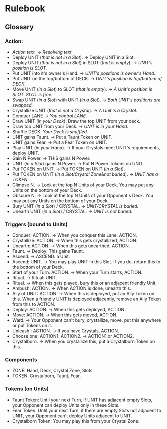 # Rulebook

## Glossary
### Action:
- _Action text._ -> _Resolving text_
- Deploy UNIT (_that is not in a Slot_). -> Deploy UNIT in a Slot.
- Deploy UNIT (_that is not in a Slot_) in SLOT (_that is empty_). -> _UNIT's position is SLOT._
- Put UNIT into it's owner's Hand. -> _UNIT's positions is owner's Hand._
- Put UNIT on the top/bottom of DECK. -> _UNIT's position is top/bottom of DECK._
- Move UNIT (_in a Slot_) to SLOT (_that is empty_). -> _A Unit's position is SLOT. SLOT is free._
- Swap UNIT (_in a Slot_) with UNIT (_in a Slot_). -> _Both UNIT's positions are swapped._
- Crystallize UNIT (_that is not a Crystal_). -> _A Unit is a Crystal._
- Conquer LANE -> _You control LANE._
- Draw UNIT (_in your Deck_): Draw the top UNIT from your deck.
- Draw top UNIT from your Deck. -> _UNIT is in your Hand._
- Shuffle DECK. _Your Deck is shuffled._
- UNIT gains Taunt. -> Put a Taunt Token on UNIT.
- UNIT gains Fear. -> Put a Fear Token on UNIT.
- Play UNIT (_in your Hand_). -> If your Crystals meet UNIT's requirements, deploy UNIT.
- Gain N Power. -> THIS gains N Power.
- UNIT (_in a Slot_) gains N Power. -> Put N Power Tokens on UNIT.
- Put TOKEN on UNIT. -> Put TOKEN on UNIT (_in a Slot_).
- Put TOKEN on UNIT (_in a Slot/Crystal Zone_&_not buried_). -> _UNIT has a TOKEN._
- Glimpse N. -> Look at the top N Units of your Deck. You may put any Units on the bottom of your Deck.
- Obscure N. -> Look at the top N Units of your Opponent's Deck. You may put any Units on the bottom of your Deck.
- Bury UNIT (_in a Slot_) / CRYSTAL. -> _UNIT/CRYSTAL is buried._
- Unearth UNIT (_in a Slot_) / CRYSTAL. -> _UNIT is not buried._

### Triggers (bound to Units)
- Conquer: ACTION. -> When you conquer this Lane, ACTION.
- Crystallize: ACTION. -> When this gets crystallized, ACTION.
- Unearth: ACTION. -> When this gets unearthed, ACTION.
- Taunt. -> Deploy: This gains Taunt.
- Ascend. -> ASCEND: a Unit.
- Ascend: UNIT. -> You may play UNIT in this Slot. If you do, return this to the bottom of your Deck.
- Start of your Turn: ACTION. -> When your Turn starts, ACTION.
- Ritual. -> Ritual: UNIT.
- Ritual. -> When this gets played, bury this or an adjacent friendly Unit.
- Ambush: ACTION. -> When ACTION is done, unearth this.
- Ally of UNIT: ACTION. -> When this is deployed, put an Ally Token on this. When a friendly UNIT is deployed adjacently, remove an Ally Token from this to ACTION.
- Deploy: ACTION. -> When this gets deployed, ACTION.
- Move: ACTION. -> When this gets moved, ACTION.
- Ward. -> Your Opponent can't bury, crystallize, move, put this anywhere or put Tokens on it.
- Unleash <Crystals>: ACTION. -> If you have <Crystals> Crystals, ACTION.
- Choose one: ACTION1. ACTION2. -> ACTION1 or ACTION2.
- Crystalborn. -> When you crystallize this, put a Crystalborn Token on this.

### Components
- ZONE: Hand, Deck, Crystal Zone, Slots.
- TOKEN: Crystalborn, Taunt, Fear,

### Tokens (on Units)
- Taunt Token: Until your next Turn, if UNIT has adjacent empty Slots, your Opponent can deploy Units only in these Slots.
- Fear Token: Until your next Turn, if there are empty Slots not adjacent to UNIT, your Opponent can't deploy Units adjacent to UNIT.
- Crystalborn Token: You may play this from your Crystal Zone.
